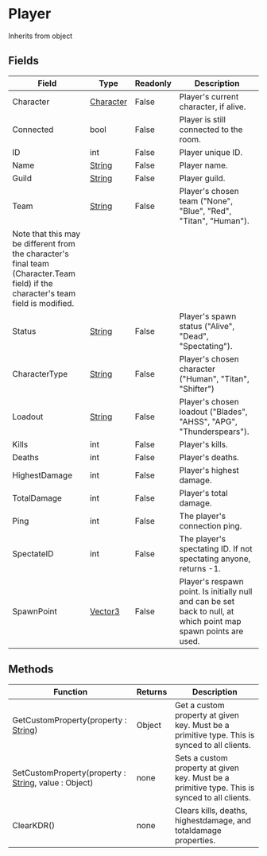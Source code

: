 # Player
Inherits from object
## Fields
|Field|Type|Readonly|Description|
|---|---|---|---|
|Character|[Character](../Object/Character.md)|False|Player's current character, if alive.|
|Connected|bool|False|Player is still connected to the room.|
|ID|int|False|Player unique ID.|
|Name|[String](../Static/String.md)|False|Player name.|
|Guild|[String](../Static/String.md)|False|Player guild.|
|Team|[String](../Static/String.md)|False|Player's chosen team ("None", "Blue", "Red", "Titan", "Human").             Note that this may be different from the character's final team (Character.Team field) if the character's team field is modified.|
|Status|[String](../Static/String.md)|False|Player's spawn status ("Alive", "Dead", "Spectating").|
|CharacterType|[String](../Static/String.md)|False|Player's chosen character ("Human", "Titan", "Shifter")|
|Loadout|[String](../Static/String.md)|False|Player's chosen loadout ("Blades", "AHSS", "APG", "Thunderspears").|
|Kills|int|False|Player's kills.|
|Deaths|int|False|Player's deaths.|
|HighestDamage|int|False|Player's highest damage.|
|TotalDamage|int|False|Player's total damage.|
|Ping|int|False|The player's connection ping.|
|SpectateID|int|False|The player's spectating ID. If not spectating anyone, returns -1.|
|SpawnPoint|[Vector3](../Static/Vector3.md)|False|Player's respawn point. Is initially null and can be set back to null, at which point map spawn points are used.|
## Methods
|Function|Returns|Description|
|---|---|---|
|GetCustomProperty(property : [String](../Static/String.md))|Object|Get a custom property at given key. Must be a primitive type. This is synced to all clients.|
|SetCustomProperty(property : [String](../Static/String.md), value : Object)|none|Sets a custom property at given key. Must be a primitive type. This is synced to all clients.|
|ClearKDR()|none|Clears kills, deaths, highestdamage, and totaldamage properties.|
